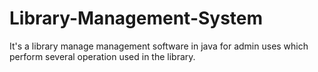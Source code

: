 # Library-Management-System
It's a library manage management software in java for admin uses which perform several operation used in the library.
